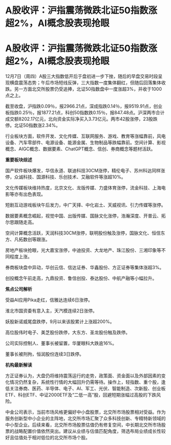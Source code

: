 # A股收评：沪指震荡微跌北证50指数涨超2%，AI概念股表现抢眼

# A股收评：沪指震荡微跌北证50指数涨超2%，AI概念股表现抢眼

12月7日（周四）A股三大指数低开后于盘初进一步下挫，随后的早盘交易时段呈现横盘震荡态势；午后市场短线反弹，三大指数一度集体翻红，但随后回落集体收跌。另一方面北交所股票仍受追捧，北证50指数盘中一度涨超3%，并收于1000点之上。

截至收盘，沪指跌0.09％，报2966.21点，深成指跌0.14％，报9519.91点，创业板指跌0.25％，报1877.21点，科创50指数跌0.15％，报847.48点。沪深两市合计成交额8202.17亿元，北向资金实际净买入3.73亿元。两市42股涨停，23股跌停。北证50指数涨2.34%。

行业板块方面，软件开发、文化传媒、互联网服务、游戏、教育等涨幅靠前，风电设备、汽车零部件、电源设备、能源金属、生物制品等跌幅靠前。空间计算、影视概念、AIGC概念、数据要素、ChatGPT概念、信创、券商概念等题材活跃。

**重要板块综述**

国产软件板块爆发，华信永道、联迪科技30CM涨停，精伦电子、苏州科达同样涨停，众诚科技、国源科技、乐创技术、艾融软件等涨超10%。

文化传媒板块维持热度，北京文化、龙版传媒、力盛体育涨停，流金科技、上海电影等亦有出色表现。

短剧互动游戏板块午后发力，中广天择、中化岩土、天威视讯、引力传媒等涨停。

数据要素概念崛起，视觉中国、出版传媒、国脉文化涨停，浩瀚深度、开普云、拓尔思跟随走高。

空间计算概念活跃，天润科技30CM涨停，联明股份触及涨停，国脉文化、恒信东方、凡拓数创等跟涨。

房地产板块抢眼，光大嘉宝涨停，中迪投资、大龙地产、珠江股份、三湘印象等不同程度上涨。

券商板块盘中异动，华创云信、信达证券、华鑫股份、方正证券等集体涨超3%。

创投概念午前走高，九鼎投资、鲁信创投、泰达股份、中航产融等小幅拉升。

**焦点公司解析**

受益AI应用Pika走红，信雅达连续6日涨停。

淮北市国资委有意入主，天汽模连续2日涨停。

妖股新诺威尾盘跌停，9月以来该股累计上涨超200%。

高位股伟时电子、美芝股份跌停，大东方、圣龙股份触及跌停。

公司实际控制人、董事长被留置，华厦眼科大跌逾16%。

董事长被刑拘，恒润股份连续3日跌停。

**机构最新解读**

方正证券认为，大盘仍将维持震荡运行的走势，政策面、资金面以及外部因素的变化情况仍然复杂，系统性行情的大幅回升仍需等待。操作上，轻指数、重个股，逢低关注券商、医药、半导体、电子、AI、军工、光伏、智能制造、次新股、创业板ETF、科创ETF、中证2000ETF及“二低一高”股，回避短期涨幅过高股的下跌风险。

中金公司表示，当前市场风格更偏好中小盘股票，北交所市场股票相对受益。作为服务创新型中小企业的主阵地，北交所市场汇聚了众多科技创新、专精特新领域的中小型企业。后续来看，北交所市场股票估值仍有修复空间，中长期北交所市场股票的战略配置价值依然突出。建议从业绩与估值匹配角度，筛选布局业绩成长性较好且估值处于相对低位的北交所市场个股。

